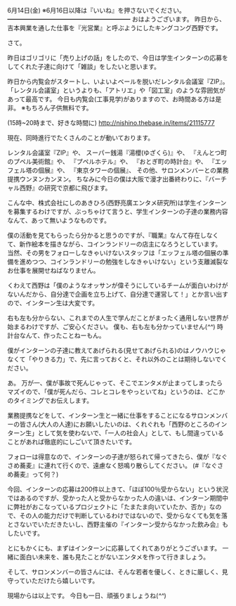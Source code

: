 6月14日(金) ※6月16日以降は『いいね』を押さないでください。
━━━━━━━━━━━━━━━━━━━━
おはようございます。
昨日から、吉本興業を通した仕事を『光営業』と呼ぶようにしたキングコング西野です。

さて。

昨日はゴリゴリに「売り上げの話」をしたので、今日は学生インターンの応募をしてくれた子達に向けて「雑談」をしたいと思います。

昨日から内覧会がスタートし、いよいよベールを脱いだレンタル会議室『ZIP』。
「レンタル会議室」というよりも、「アトリエ」や「図工室」のような雰囲気があって最高です。
今日も内覧会(工事見学)がありますので、お時間ある方は是非。
※もちろん子供無料です。

(15時~20時まで、好きな時間に)
http://nishino.thebase.in/items/21115777

現在、同時進行でたくさんのことが動いております。

レンタル会議室『ZIP』や、
スーパー銭湯『湯櫻(ゆざくら)』や、
『えんとつ町のプペル美術館』や、
『プペルホテル』や、
『おとぎ町の時計台』や、
『エッフェル塔の個展』や、
『東京タワーの個展』、
その他、サロンメンバーとの業務提携ウンヌンカンヌン。
ちなみに今日の僕は大阪で漫才出番終わりに、『バーチャル西野』の研究で京都に飛びます。

こんな中、株式会社にしのあきひろ(西野亮廣エンタメ研究所)は学生インターンを募集するわけですが、ぶっちゃけて言うと、学生インターンの子達の業務内容なんて、あって無いようなものです。

僕の活動を見てもらったら分かると思うのですが、『職業』なんて存在しなくて、新作絵本を描きながら、コインランドリーの店主になろうとしています。
当然、その男をフォローしなきゃいけないスタッフは「エッフェル塔の個展の準備を進めつつ、コインランドリーの勉強をしなきゃいけない」という支離滅裂なお仕事を展開せねばなりません。

くわえて西野は「僕のようなオッサンが偉そうにしているチームが面白いわけがないんだから、自分達で企画を立ち上げて、自分達で運営して！」とか言い出すので、インターン生は大変です。

右も左も分からない、これまでの人生で学んだことがまったく通用しない世界が始まるわけですが、ご安心ください。
僕も、右も左も分かっていません(*^^*)
時計台なんて、作ったことねーもん。

僕がインターンの子達に教えてあげられる(見せてあげられる)のはノウハウじゃなくて「やりきる力」で、先に言っておくと、それ以外のことは期待しないでください。

あ。
万が一、僕が事故で死んじゃって、そこでエンタメが止まってしまったらマズイので、「僕が死んだら、コレとコレをやっといてね」というのは、どこかのタイミングでお伝えします。

業務提携などをして、インターン生と一緒に仕事をすることになるサロンメンバーの皆さん(大人の人達)にお願いしたいのは、くれぐれも「西野のところのインターン生」として気を使わないで、「一人の社会人」として、もし間違っていることがあれば徹底的にしごいて頂きたいです。

フォローは得意なので、インターンの子達が怒られて帰ってきたら、僕が『なぐさめ蕎麦』に連れて行くので、遠慮なく怒鳴り散らしてください。
(#『なぐさめ蕎麦』って何？)

今回、インターンの応募は200件以上きて、「ほぼ100％受からない」という状況ではあるのですが、受かった人と受からなかった人の違いは、インターン期間中に弊社がおこなっているプロジェクトに「たまたま向いていたか、否か」なので、その人の能力だけで判断しているわけではないので、受からなくても気を落とさないでいただきたいし、西野主催の『インターン受からなかった飲み会』もしたいです。

とにもかくにも、まずはインターンに応募してくれてありがとうございます。
一緒に面白い未来を、誰も見たことがないエンタメを作って行きましょう。

そして、サロンメンバーの皆さんには、そんな若者を優しく、ときに厳しく、見守っていただけたら嬉しいです。

現場からは以上です。
今日も一日、頑張りましょうね(*^^*)
